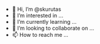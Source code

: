 - 👋 Hi, I’m @skurutas
- 👀 I’m interested in ...
- 🌱 I’m currently learning ...
- 💞️ I’m looking to collaborate on ...
- 📫 How to reach me ...

<!---
skurutas/skurutas is a ✨ special ✨ repository because its `README.md` (this file) appears on your GitHub profile.
You can click the Preview link to take a look at your changes.
--->
